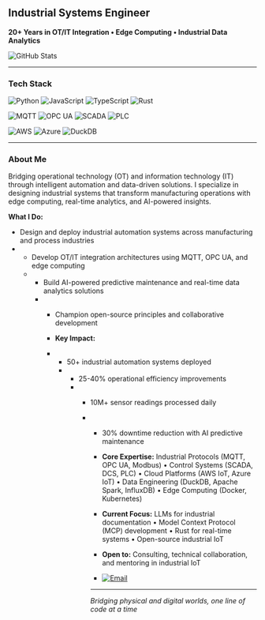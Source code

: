## Industrial Systems Engineer
**20+ Years in OT/IT Integration • Edge Computing • Industrial Data Analytics**

![GitHub Stats](https://github-readme-stats.vercel.app/api?username=mostrub&show_icons=true&theme=dark&count_private=true&hide_border=true&bg_color=0d1117)

---

### Tech Stack
![Python](https://img.shields.io/badge/Python-3776AB?style=flat-square&logo=python&logoColor=white) ![JavaScript](https://img.shields.io/badge/JavaScript-F7DF1E?style=flat-square&logo=javascript&logoColor=black) ![TypeScript](https://img.shields.io/badge/TypeScript-007ACC?style=flat-square&logo=typescript&logoColor=white) ![Rust](https://img.shields.io/badge/Rust-CE422B?style=flat-square&logo=rust&logoColor=white)

![MQTT](https://img.shields.io/badge/MQTT-660066?style=flat-square&logo=mqtt&logoColor=white) ![OPC UA](https://img.shields.io/badge/OPC_UA-1572B6?style=flat-square) ![SCADA](https://img.shields.io/badge/SCADA-00599C?style=flat-square) ![PLC](https://img.shields.io/badge/PLC-0095D5?style=flat-square)

![AWS](https://img.shields.io/badge/AWS-FF9900?style=flat-square&logo=amazon-aws&logoColor=white) ![Azure](https://img.shields.io/badge/Azure-0078D4?style=flat-square&logo=microsoft-azure&logoColor=white) ![DuckDB](https://img.shields.io/badge/DuckDB-FFF000?style=flat-square)

---

### About Me

Bridging operational technology (OT) and information technology (IT) through intelligent automation and data-driven solutions. I specialize in designing industrial systems that transform manufacturing operations with edge computing, real-time analytics, and AI-powered insights.

**What I Do:**
- Design and deploy industrial automation systems across manufacturing and process industries
- - Develop OT/IT integration architectures using MQTT, OPC UA, and edge computing
  - - Build AI-powered predictive maintenance and real-time data analytics solutions
    - - Champion open-source principles and collaborative development
     
      - **Key Impact:**
      - - 50+ industrial automation systems deployed
        - - 25-40% operational efficiency improvements
          - - 10M+ sensor readings processed daily
            - - 30% downtime reduction with AI predictive maintenance
             
              - **Core Expertise:** Industrial Protocols (MQTT, OPC UA, Modbus) • Control Systems (SCADA, DCS, PLC) • Cloud Platforms (AWS IoT, Azure IoT) • Data Engineering (DuckDB, Apache Spark, InfluxDB) • Edge Computing (Docker, Kubernetes)
             
              - **Current Focus:** LLMs for industrial documentation • Model Context Protocol (MCP) development • Rust for real-time systems • Open-source industrial IoT
             
              - **Open to:** Consulting, technical collaboration, and mentoring in industrial IoT
             
              - [![Email](https://img.shields.io/badge/Email-D14836?style=flat-square&logo=gmail&logoColor=white)](mailto:mostrub@gmail.com)
             
              - ---

              *Bridging physical and digital worlds, one line of code at a time*
